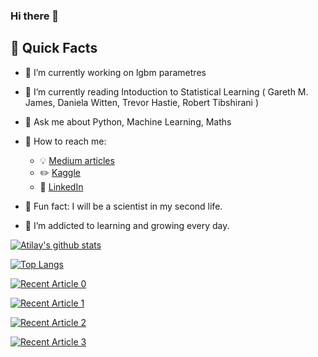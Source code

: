 ### Hi there 👋


## :floppy_disk: Quick Facts

- :floppy_disk: I’m currently working on lgbm parametres
- :floppy_disk: I’m currently reading Intoduction to Statistical Learning ( Gareth M. James, Daniela Witten, Trevor Hastie, Robert Tibshirani ) 
- :floppy_disk: Ask me about Python, Machine Learning, Maths

- :floppy_disk: How to reach me: 
  - :bulb: [Medium articles](https://atilaycemsamiloglu.medium.com)
  - :pencil2: [Kaggle](https://www.kaggle.com/atilaysamiloglu)
  - :office: [LinkedIn](https://www.linkedin.com/in/atilaycem/)
- :floppy_disk: Fun fact: I will be a scientist in my second life.

- :floppy_disk: I’m addicted to learning and growing every day.

[![Atilay's github stats](https://github-readme-stats.vercel.app/api?username=aticem&count_private=true&show_icons=true&theme=radical&hide_rank=false)](https://github.com/anuraghazra/github-readme-stats)

[![Top Langs](https://github-readme-stats.vercel.app/api/top-langs/?username=aticem)](https://github.com/aaticem/github-readme-stats)

<a target="_blank" href="https://www.kaggle.com/atilaysamiloglu/text-mining-and-natural-language-processing"><img src="https://github-readme-medium-recent-article.vercel.app/medium/@aticem/0" alt="Recent Article 0">
  
<a target="_blank" href="https://github-readme-medium-recent-article.vercel.app/medium/@khuyentran1476/0"><img src="hhttps://www.kaggle.com/atilaysamiloglu/pyspark-tutorial-for-beginners/@aticem/0" alt="Recent Article 1">
  
<a target="_blank" href="https://github-readme-medium-recent-article.vercel.app/medium/@khuyentran1476/0"><img src="  https://www.kaggle.com/atilaysamiloglu/a-b-testing-and-dynamic-pricing/@aticem/0" alt="Recent Article 2">  
  
<a target="_blank" href="https://github-readme-medium-recent-article.vercel.app/medium/@khuyentran1476/0"><img src="https://www.kaggle.com/atilaysamiloglu/a-b-testing-and-dynamic-pricing/@aticem/0" alt="Recent Article 3">
  
  
